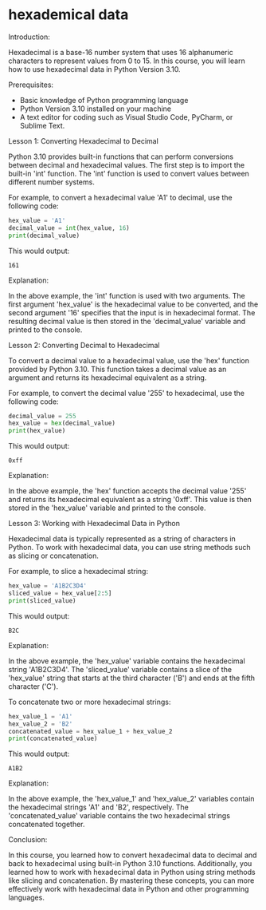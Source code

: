 
hexademical data
================
Introduction:

Hexadecimal is a base-16 number system that uses 16 alphanumeric characters to represent values from 0 to 15. In this course, you will learn how to use hexadecimal data in Python Version 3.10.

Prerequisites:

- Basic knowledge of Python programming language
- Python Version 3.10 installed on your machine
- A text editor for coding such as Visual Studio Code, PyCharm, or Sublime Text.

Lesson 1: Converting Hexadecimal to Decimal

Python 3.10 provides built-in functions that can perform conversions between decimal and hexadecimal values. The first step is to import the built-in 'int' function. The 'int' function is used to convert values between different number systems.

For example, to convert a hexadecimal value 'A1' to decimal, use the following code:

```python
hex_value = 'A1'
decimal_value = int(hex_value, 16)
print(decimal_value)
```
This would output:

```
161
```

Explanation:

In the above example, the 'int' function is used with two arguments. The first argument 'hex_value' is the hexadecimal value to be converted, and the second argument '16' specifies that the input is in hexadecimal format. The resulting decimal value is then stored in the 'decimal_value' variable and printed to the console.

Lesson 2: Converting Decimal to Hexadecimal

To convert a decimal value to a hexadecimal value, use the 'hex' function provided by Python 3.10. This function takes a decimal value as an argument and returns its hexadecimal equivalent as a string.

For example, to convert the decimal value '255' to hexadecimal, use the following code:

```python
decimal_value = 255
hex_value = hex(decimal_value)
print(hex_value)
```

This would output:

```
0xff
```

Explanation:

In the above example, the 'hex' function accepts the decimal value '255' and returns its hexadecimal equivalent as a string '0xff'. This value is then stored in the 'hex_value' variable and printed to the console.

Lesson 3: Working with Hexadecimal Data in Python

Hexadecimal data is typically represented as a string of characters in Python. To work with hexadecimal data, you can use string methods such as slicing or concatenation.

For example, to slice a hexadecimal string:

```python
hex_value = 'A1B2C3D4'
sliced_value = hex_value[2:5]
print(sliced_value)
```

This would output:

```
B2C
```

Explanation:

In the above example, the 'hex_value' variable contains the hexadecimal string 'A1B2C3D4'. The 'sliced_value' variable contains a slice of the 'hex_value' string that starts at the third character ('B') and ends at the fifth character ('C').

To concatenate two or more hexadecimal strings:

```python
hex_value_1 = 'A1'
hex_value_2 = 'B2'
concatenated_value = hex_value_1 + hex_value_2
print(concatenated_value)
```

This would output:

```
A1B2
```

Explanation:

In the above example, the 'hex_value_1' and 'hex_value_2' variables contain the hexadecimal strings 'A1' and 'B2', respectively. The 'concatenated_value' variable contains the two hexadecimal strings concatenated together.

Conclusion:

In this course, you learned how to convert hexadecimal data to decimal and back to hexadecimal using built-in Python 3.10 functions. Additionally, you learned how to work with hexadecimal data in Python using string methods like slicing and concatenation. By mastering these concepts, you can more effectively work with hexadecimal data in Python and other programming languages.